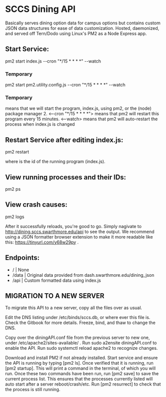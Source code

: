 # SCCS Dining API

Basically serves dining option data for campus options but contains custom
JSON data structures for ease of data customization. Hosted, daemonized, 
and served off Tern/Dodo using Linux's PM2 as a Node Express app.



## Start Service:
pm2 start index.js --cron "*/15 * * * *" --watch

### Temporary
pm2 start pm2.utility.config.js --cron "*/15 * * * *" --watch 
### Temporary

<pm2 start index.js> means that we will start the program, index.js, using pm2,
or the (node) package manager 2.
<--cron "*/15 * * * *"> means that pm2 will restart this program every 
15 minutes.
<--watch> means that pm2 will auto-restart the process when index.js is changed



## Restart Service after editing index.js:
pm2 restart <id>

where <id> is the id of the running program (index.js). 



## View running processes and their IDs:
pm2 ps



## View crash causes:
pm2 logs


After it successfully reloads, you're good to go. Simply nagivate to 
http://dining.sccs.swarthmore.edu/api to see the output. We recommend 
using a JSON formatter browser extension to make it more readable like
this: https://tinyurl.com/y68w29py .




## Endpoints:
 - /        | None
 - /data    | Original data provided from dash.swarthmore.edu/dining_json
 - /api     | Custom formatted data using index.js



## MIGRATION TO A NEW SERVER
To migrate this API to a new server, copy all the files over as usual.

Edit the DNS listing under /etc/binds/sccs.db, or where ever this file is. Check
the Gitbook for more details. Freeze, bind, and thaw to change the DNS.

Copy over the diningAPI.conf file from the previous server to new one, under
/etc/apache2/sites-available/ . Run sudo a2ensite diningAPI.conf to enable the
API. Run sudo systemctl reload apache2 to recognize changes.

Download and install PM2 if not already installed. Start service and ensure
the API is running by typing [pm2 ls]. Once verified that it is running, run 
[pm2 startup]. This will print a command in the terminal, of which you will
run. Once these two commands have been run, run [pm2 save] to save the current 
process list. This ensures that the processes currently listed will auto
start after a server reboot/crash/etc. Run [pm2 resurrect] to check that the 
process is still running.